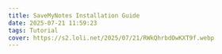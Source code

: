 ```yaml
---
title: SaveMyNotes Installation Guide
date: 2025-07-21 11:59:23
tags: Tutorial
cover: https://s2.loli.net/2025/07/21/RWkQhrbdOwKXT9f.webp
---
```


